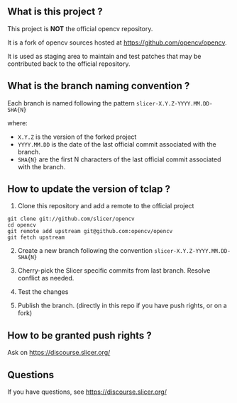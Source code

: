 What is this project ?
----------------------

This project is **NOT** the official opencv repository.

It is a fork of opencv sources hosted at https://github.com/opencv/opencv.

It is used as staging area to maintain and test patches that may be contributed back to the
official repository.


What is the branch naming convention ?
--------------------------------------

Each branch is named following the pattern `slicer-X.Y.Z-YYYY.MM.DD-SHA{N}`

where:

* `X.Y.Z` is the version of the forked project
* `YYYY.MM.DD` is the date of the last official commit associated with the branch.
* `SHA{N}` are the first N characters of the last official commit associated with the branch.

How to update the version of tclap ?
------------------------------------

1. Clone this repository and add a remote to the official project

```
git clone git://github.com/slicer/opencv
cd opencv
git remote add upstream git@github.com:opencv/opencv
git fetch upstream
```

2. Create a new branch following the convention `slicer-X.Y.Z-YYYY.MM.DD-SHA{N}`

3. Cherry-pick the Slicer specific commits from last branch. Resolve conflict as needed.

4. Test the changes

5. Publish the branch. (directly in this repo if you have push rights, or on a fork)

How to be granted push rights ?
-------------------------------

Ask on https://discourse.slicer.org/


Questions
---------

If you have questions, see https://discourse.slicer.org/
